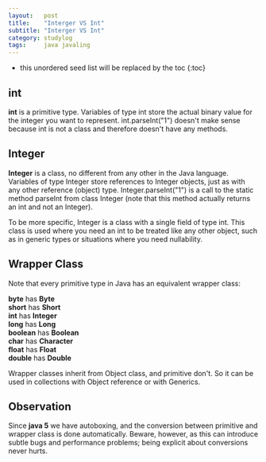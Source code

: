 ```yaml
---
layout:   post
title:    "Interger VS Int"
subtitle: "Interger VS Int"
category: studylog
tags:     java javaling
---
```


<!--more-->

* this unordered seed list will be replaced by the toc
{:toc}

## int

**int** is a primitive type. Variables of type int store the actual binary value for the integer you want to represent. int.parseInt("1") doesn't make sense because int is not a class and therefore doesn't have any methods.

## Integer

**Integer** is a class, no different from any other in the Java language. Variables of type Integer store references to Integer objects, just as with any other reference (object) type. Integer.parseInt("1") is a call to the static method parseInt from class Integer (note that this method actually returns an int and not an Integer).

To be more specific, Integer is a class with a single field of type int. This class is used where you need an int to be treated like any other object, such as in generic types or situations where you need nullability.

## Wrapper Class

Note that every primitive type in Java has an equivalent wrapper class:

**byte** has **Byte**<br>
**short** has **Short**<br>
**int** has **Integer**<br>
**long** has **Long**<br>
**boolean** has **Boolean**<br>
**char** has **Character**<br>
**float** has **Float**<br>
**double** has **Double**<br>

Wrapper classes inherit from Object class, and primitive don't. So it can be used in collections with Object reference or with Generics.

## Observation

Since **java 5** we have autoboxing, and the conversion between primitive and wrapper class is done automatically. Beware, however, as this can introduce subtle bugs and performance problems; being explicit about conversions never hurts.